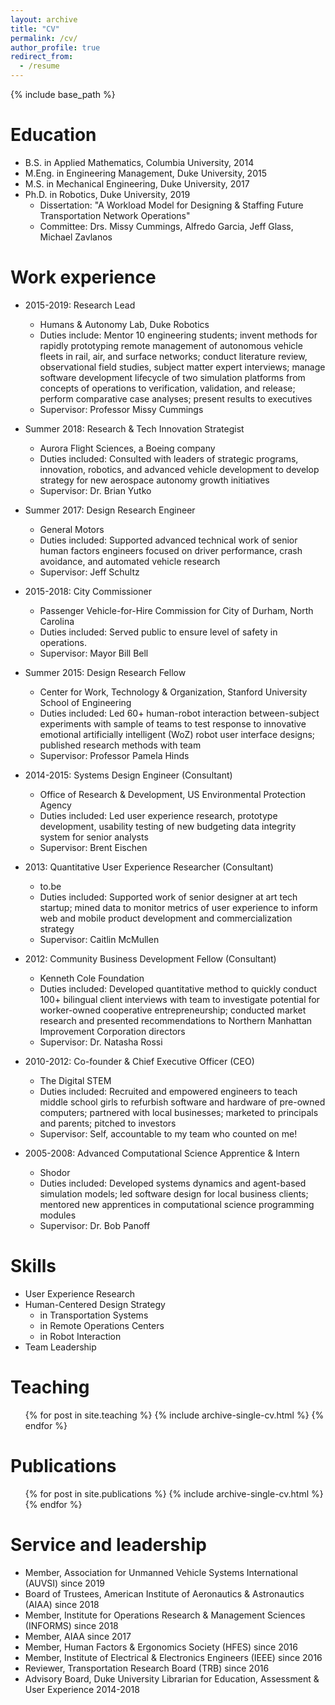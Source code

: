 ```yaml
---
layout: archive
title: "CV"
permalink: /cv/
author_profile: true
redirect_from:
  - /resume
---
```


{% include base_path %}

Education
======
* B.S. in Applied Mathematics, Columbia University, 2014
* M.Eng. in Engineering Management, Duke University, 2015
* M.S. in Mechanical Engineering, Duke University, 2017
* Ph.D. in Robotics, Duke University, 2019
  * Dissertation: "A Workload Model for Designing & Staffing Future Transportation Network Operations"
  * Committee: Drs. Missy Cummings, Alfredo Garcia, Jeff Glass, Michael Zavlanos

Work experience
======
* 2015-2019: Research Lead
  * Humans & Autonomy Lab, Duke Robotics
  * Duties include: Mentor 10 engineering students; invent methods for rapidly prototyping remote management of autonomous vehicle fleets in rail, air, and surface networks; conduct literature review, observational field studies, subject matter expert interviews; manage software development lifecycle of two simulation platforms from concepts of operations to verification, validation, and release; perform comparative case analyses; present results to executives
  * Supervisor: Professor Missy Cummings

* Summer 2018: Research & Tech Innovation Strategist
  * Aurora Flight Sciences, a Boeing company
  * Duties included: Consulted with leaders of strategic programs, innovation, robotics, and advanced vehicle development to develop strategy for new aerospace autonomy growth initiatives
  * Supervisor: Dr. Brian Yutko

* Summer 2017: Design Research Engineer
  * General Motors
  * Duties included: Supported advanced technical work of senior human factors engineers focused on driver performance, crash avoidance, and automated vehicle research
  * Supervisor: Jeff Schultz

* 2015-2018: City Commissioner
  * Passenger Vehicle-for-Hire Commission for City of Durham, North Carolina
  * Duties included: Served public to ensure level of safety in operations.
  * Supervisor: Mayor Bill Bell

* Summer 2015: Design Research Fellow
  * Center for Work, Technology & Organization, Stanford University School of Engineering
  * Duties included: Led 60+ human-robot interaction between-subject experiments with sample of teams to test response to innovative emotional artificially intelligent (WoZ) robot user interface designs; published research methods with team
  * Supervisor: Professor Pamela Hinds 

* 2014-2015: Systems Design Engineer (Consultant)
  * Office of Research & Development, US Environmental Protection Agency
  * Duties included: Led user experience research, prototype development, usability testing of new budgeting data integrity system for senior analysts
  * Supervisor: Brent Eischen

* 2013: Quantitative User Experience Researcher (Consultant)
  * to.be
  * Duties included: Supported work of senior designer at art tech startup; mined data to monitor metrics of user experience to inform web and mobile product development and commercialization strategy
  * Supervisor: Caitlin McMullen

* 2012: Community Business Development Fellow (Consultant)
  * Kenneth Cole Foundation
  * Duties included: Developed quantitative method to quickly conduct 100+ bilingual client interviews with team to investigate potential for worker-owned cooperative entrepreneurship; conducted market research and presented recommendations to Northern Manhattan Improvement Corporation directors
  * Supervisor: Dr. Natasha Rossi

* 2010-2012: Co-founder & Chief Executive Officer (CEO)
  * The Digital STEM
  * Duties included: Recruited and empowered engineers to teach middle school girls to refurbish software and hardware of pre-owned computers; partnered with local businesses; marketed to principals and parents; pitched to investors
  * Supervisor: Self, accountable to my team who counted on me!
  
* 2005-2008: Advanced Computational Science Apprentice & Intern
  * Shodor
  * Duties included: Developed systems dynamics and agent-based simulation models; led software design for local business clients; mentored new apprentices in computational science programming modules
  * Supervisor: Dr. Bob Panoff  

Skills
======
* User Experience Research
* Human-Centered Design Strategy
  * in Transportation Systems
  * in Remote Operations Centers
  * in Robot Interaction
* Team Leadership

Teaching
======
  <ul>{% for post in site.teaching %}
    {% include archive-single-cv.html %}
  {% endfor %}</ul>

Publications
======
  <ul>{% for post in site.publications %}
    {% include archive-single-cv.html %}
  {% endfor %}</ul>
    
Service and leadership
======
* Member, Association for Unmanned Vehicle Systems International (AUVSI) since 2019
* Board of Trustees, American Institute of Aeronautics & Astronautics (AIAA) since 2018
* Member, Institute for Operations Research & Management Sciences (INFORMS) since 2018
* Member, AIAA since 2017
* Member, Human Factors & Ergonomics Society (HFES) since 2016
* Member, Institute of Electrical & Electronics Engineers (IEEE) since 2016
* Reviewer, Transportation Research Board (TRB) since 2016
* Advisory Board, Duke University Librarian for Education, Assessment & User Experience 2014-2018
